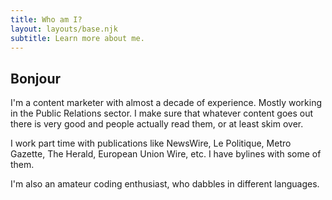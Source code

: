 ```yaml
---
title: Who am I?
layout: layouts/base.njk
subtitle: Learn more about me.
---
```


## Bonjour

I'm a content marketer with almost a decade of experience. Mostly working in the Public Relations sector. I make sure that whatever content goes out there is very good and people actually read them, or at least skim over.

I work part time with publications like NewsWire, Le Politique, Metro Gazette, The Herald, European Union Wire, etc. I have bylines with some of them.

I'm also an amateur coding enthusiast, who dabbles in different languages.


